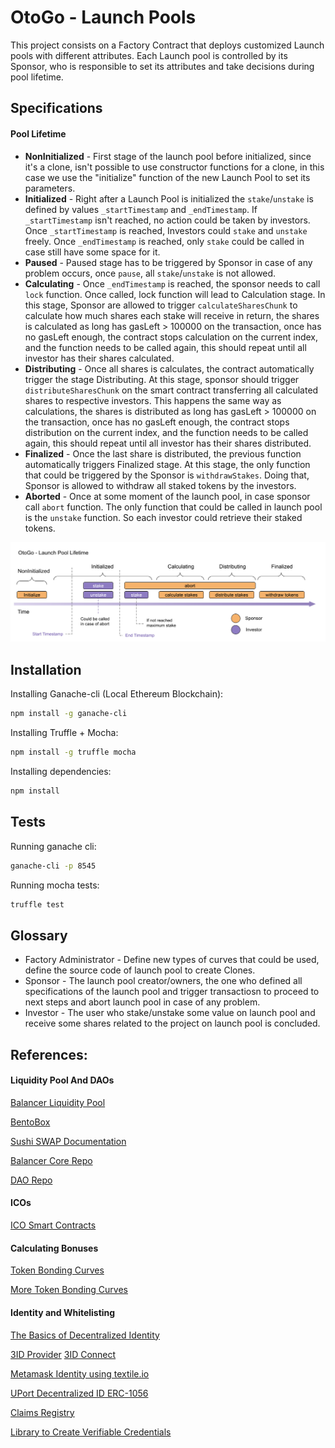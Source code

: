 # OtoGo - Launch Pools

This project consists on a Factory Contract that deploys customized Launch pools with different attributes. Each Launch pool is controlled by its Sponsor, who is responsible to set its attributes and take decisions during pool lifetime.

## Specifications

#### Pool Lifetime

- **NonInitialized** - First stage of the launch pool before initialized, since it's a clone, isn't possible to use constructor functions for a clone, in this case we use the "initialize" function of the new Launch Pool to set its parameters.
- **Initialized** - Right after a Launch Pool is initialized the `stake`/`unstake` is defined by values `_startTimestamp` and `_endTimestamp`. If `_startTimestamp` isn't reached, no action could be taken by investors. Once `_startTimestamp` is reached, Investors could `stake` and `unstake` freely. Once `_endTimestamp` is reached, only `stake` could be called in case still have some space for it.
- **Paused** - Paused stage has to be triggered by Sponsor in case of any problem occurs, once `pause`, all `stake`/`unstake` is not allowed.
- **Calculating** - Once `_endTimestamp` is reached, the sponsor needs to call `lock` function. Once called, lock function will lead to Calculation stage. In this stage, Sponsor are allowed to trigger `calculateSharesChunk` to calculate how much shares each stake will receive in return, the shares is calculated as long has gasLeft > 100000 on the transaction, once has no gasLeft enough, the contract stops calculation on the current index, and the function needs to be called again, this should repeat until all investor has their shares calculated.
- **Distributing** - Once all shares is calculates, the contract automatically trigger the stage Distributing. At this stage, sponsor should trigger `distributeSharesChunk` on the smart contract transferring all calculated shares to respective investors. This happens the same way as calculations, the shares is distributed as long has gasLeft > 100000 on the transaction, once has no gasLeft enough, the contract stops distribution on the current index, and the function needs to be called again, this should repeat until all investor has their shares distributed.
- **Finalized** - Once the last share is distributed, the previous function automatically triggers Finalized stage. At this stage, the only function that could be triggered by the Sponsor is `withdrawStakes`. Doing that, Sponsor is allowed to withdraw all staked tokens by the investors.
- **Aborted** - Once at some moment of the launch pool, in case sponsor call `abort` function. The only function that could be called in launch pool is the `unstake` function. So each investor could retrieve their staked tokens.

![Otogo Launch Pool Lifetime](./docs/otogo-lifetime.png)

## Installation

Installing Ganache-cli (Local Ethereum Blockchain):

```sh
npm install -g ganache-cli
```

Installing Truffle + Mocha:

```sh
npm install -g truffle mocha
```

Installing dependencies:

```sh
npm install
```

## Tests 

Running ganache cli:

```sh
ganache-cli -p 8545
```

Running mocha tests:

```sh
truffle test
```

## Glossary 

- Factory Administrator - Define new types of curves that could be used, define the source code of launch pool to create Clones.
- Sponsor - The launch pool creator/owners, the one who defined all specifications of the launch pool and trigger transactiosn to proceed to next steps and abort launch pool in case of any problem.
- Investor - The user who stake/unstake some value on launch pool and receive some shares related to the project on launch pool is concluded.


## References:

#### Liquidity Pool And DAOs
[Balancer Liquidity Pool](https://medium.com/balancer-protocol/building-liquidity-into-token-distribution-a49d4286e0d4)

[BentoBox](https://boringcrypto.medium.com/bentobox-to-launch-and-beyond-d2d5dc2350bd)

[Sushi SWAP Documentation](https://help.sushidocs.com)

[Balancer Core Repo](https://github.com/balancer-labs/balancer-core)

[DAO Repo](https://github.com/blockchainsllc/DAO/blob/develop/DAO.sol)

#### ICOs

[ICO Smart Contracts](https://github.com/TokenMarketNet/smart-contracts/tree/master/contracts)

#### Calculating Bonuses

[Token Bonding Curves](http://coders-errand.com/token_bonding_curves/)

[More Token Bonding Curves](https://hackernoon.com/more-price-functions-for-token-bonding-curves-d42b325ca14b)

#### Identity and Whitelisting

[The Basics of Decentralized Identity](https://medium.com/uport/the-basics-of-decentralized-identity-d1ff01f15df1)

[3ID Provider](https://github.com/ceramicstudio/js-3id-did-provider)
[3ID Connect](https://github.com/ceramicstudio/3id-connect)

[Metamask Identity using textile.io](https://github.com/textileio/js-examples/blob/master/metamask-identities-ed25519/)

[UPort Decentralized ID ERC-1056](https://github.com/uport-project/ethr-did)

[Claims Registry](https://github.com/ethereum/EIPs/issues/780)

[Library to Create Verifiable Credentials](https://github.com/decentralized-identity/did-jwt-vc)
